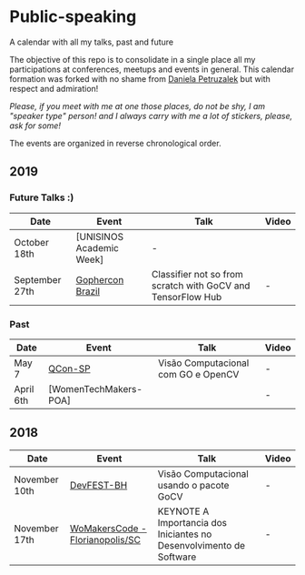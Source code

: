 # Public-speaking
A calendar with all my talks, past and future

The objective of this repo is to consolidate in a single place all my participations at conferences, meetups and events in general.
This calendar formation was forked with no shame from [Daniela Petruzalek](https://github.com/danicat) but with respect and admiration! 

*Please, if you meet with me at one those places, do not be shy, I am "speaker type" person! and I always carry with me a lot of stickers, please, ask for some!*

The events are organized in reverse chronological order.

## 2019

### Future Talks :)

| Date      | Event          | Talk | Video |
|-----------|----------------|------|-------|
| October 18th  | [UNISINOS Academic Week] | - |
| September 27th | [Gophercon Brazil](http://2019.gopherconbr.org/en/) | Classifier not so from scratch with GoCV and TensorFlow Hub | - |


### Past

| Date     | Event          | Talk | Video |
|----------|----------------|------|-------|
| May 7   | [QCon-SP](https://qconsp.com/speakers/sp2019) | Visão Computacional com GO e OpenCV | - |
| April 6th | [WomenTechMakers-POA] |  | - |

 
## 2018


| Date     | Event          | Talk | Video |
|----------|----------------|------|-------|
| November 10th   | [DevFEST-BH](https://www.devfestbh.com/) | Visão Computacional usando o pacote GoCV | - |
| November 17th | [WoMakersCode - Florianopolis/SC](https://www.sympla.com.br/womakerscode-summit-florianopolis__366881) |KEYNOTE A Importancia dos Iniciantes no Desenvolvimento de Software  | - |







